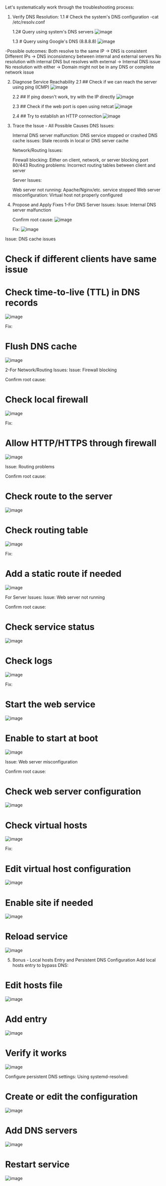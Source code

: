 Let's systematically work through the troubleshooting process:
1. Verify DNS Resolution:
  1.1 # Check the system's DNS configuration
   -cat /etc/resolv.conf
   
   1.2# Query using system's DNS servers
   ![image](https://github.com/user-attachments/assets/3fb0899e-a915-4588-b519-faf514b882b7)

   1.3 # Query using Google's DNS (8.8.8.8)
   ![image](https://github.com/user-attachments/assets/84c533a4-5636-415b-ad3e-2741d4cc5549)
   
  -Possible outcomes:
   Both resolve to the same IP → DNS is consistent
   Different IPs → DNS inconsistency between internal and external servers
   No resolution with internal DNS but resolves with external → Internal DNS issue
   No resolution with either → Domain might not be in any DNS or complete network issue
   
2. Diagnose Service Reachability
   2.1 ## Check if we can reach the server using ping (ICMP)
   ![image](https://github.com/user-attachments/assets/81b1715b-d790-4c5b-b268-e5d9c99c6f2d)

   2.2 ## If ping doesn't work, try with the IP directly
   ![image](https://github.com/user-attachments/assets/89f8447c-0a20-4e44-8a84-3b4702406364)

   2.3 ## Check if the web port is open using netcat
   ![image](https://github.com/user-attachments/assets/0df0ffd9-63e3-4a04-a056-790fec3de932)

   2.4 ## Try to establish an HTTP connection
   ![image](https://github.com/user-attachments/assets/9cd0516a-12e8-4c59-b097-74570ca0ba2a)

3. Trace the Issue - All Possible Causes
    DNS Issues:
    
    Internal DNS server malfunction: DNS service stopped or crashed
    DNS cache issues: Stale records in local or DNS server cache
    
    Network/Routing Issues:
    
    Firewall blocking: Either on client, network, or server blocking port 80/443
    Routing problems: Incorrect routing tables between client and server
 
    
    Server Issues:
    
    Web server not running: Apache/Nginx/etc. service stopped
    Web server misconfiguration: Virtual host not properly configured

4. Propose and Apply Fixes
   1-For DNS Server Issues:
    Issue: Internal DNS server malfunction
   
    Confirm root cause:
    ![image](https://github.com/user-attachments/assets/b68f8d5b-7ac8-4e93-a249-607e7df46f3b)

   Fix:
   ![image](https://github.com/user-attachments/assets/aca4fd2e-d14a-41ab-9088-15fd8903f09d)

Issue: DNS cache issues
  # Check if different clients have same issue
  # Check time-to-live (TTL) in DNS records
  ![image](https://github.com/user-attachments/assets/6daf2a09-c172-42c6-aca0-e2d3febc7021)

  Fix:
  # Flush DNS cache
  ![image](https://github.com/user-attachments/assets/54ae493c-7d23-42a1-b8d7-d1428cb59074)

2-For Network/Routing Issues:
  Issue: Firewall blocking
  
  Confirm root cause:
  # Check local firewall
  ![image](https://github.com/user-attachments/assets/fd35d7a9-ffac-470a-b941-8201035f9751)
  
  Fix:
  # Allow HTTP/HTTPS through firewall
  ![image](https://github.com/user-attachments/assets/28deecf3-3649-49fc-9055-b137a9f513a8)

  Issue: Routing problems

  Confirm root cause:
  # Check route to the server
  ![image](https://github.com/user-attachments/assets/a8d731af-5ca9-4f23-80dc-51d11a502725)

  # Check routing table
  ![image](https://github.com/user-attachments/assets/32a9f6ff-2e0f-4640-a36f-b0da438401de)

  Fix:
  # Add a static route if needed
  ![image](https://github.com/user-attachments/assets/e43e68be-e0af-4153-b47e-c99f7d0f2458)

  For Server Issues:
  Issue: Web server not running
  
  Confirm root cause:
  # Check service status
  ![image](https://github.com/user-attachments/assets/83736a2a-8565-4df7-9050-aed29a6b9f79)

  # Check logs
  ![image](https://github.com/user-attachments/assets/22bb4edb-4451-4170-bacb-51ebfd64fe0f)
  
Fix:
  # Start the web service
  ![image](https://github.com/user-attachments/assets/94c64834-61e0-44ed-9e9f-ff19bbe64ed0)

  # Enable to start at boot
  ![image](https://github.com/user-attachments/assets/c85faa12-bf8a-48ae-a760-7c64618fad9f)
  
Issue: Web server misconfiguration
  
  Confirm root cause:
  # Check web server configuration
  ![image](https://github.com/user-attachments/assets/7648c215-078c-4405-84ea-0fb31aa782fc)
  
  # Check virtual hosts
  ![image](https://github.com/user-attachments/assets/740e1986-0e2c-4e80-9714-30e48e238267)

Fix:
  # Edit virtual host configuration
  ![image](https://github.com/user-attachments/assets/7cfcf662-212c-4f1f-a887-6021a723df3a)

  # Enable site if needed
  ![image](https://github.com/user-attachments/assets/a8dab7b0-7c85-41fa-851f-808c127d5df3)

  # Reload service
  ![image](https://github.com/user-attachments/assets/aef235b1-f651-455c-bd9f-432dd8fb9394)

5. Bonus - Local hosts Entry and Persistent DNS Configuration
  Add local hosts entry to bypass DNS:
  # Edit hosts file
  ![image](https://github.com/user-attachments/assets/13e2f7a1-bdd4-4cb1-9910-598cd54fb8e2)
  
  # Add entry
  ![image](https://github.com/user-attachments/assets/bfc5af40-192c-4f88-be31-e876823d8be4)
  
  # Verify it works
  ![image](https://github.com/user-attachments/assets/59bdaf83-d604-47d9-9ce3-d1be15bdb404)

Configure persistent DNS settings:
  Using systemd-resolved:
  # Create or edit the configuration
  ![image](https://github.com/user-attachments/assets/6a6a3027-1e1e-4730-8d18-c7db69d8f57a)

  # Add DNS servers
  ![image](https://github.com/user-attachments/assets/70cd9531-17ba-46f4-a546-12bff5a0d092)

  # Restart service
  ![image](https://github.com/user-attachments/assets/ef0c1969-fba5-4978-bd5a-30a0c18ff97d)













